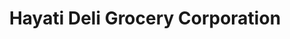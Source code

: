 ---
title: "Hayati Deli Grocery Corporation"
url: /bronx/hayati-deli-grocery-corporation/
shop: deli
---